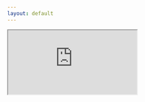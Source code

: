 ```yaml
---
layout: default
---
```



<div class="resp-div-vault">
  <iframe class="resp-iframe-vault"
          src="https://openvault.jgrizou.com/#/ui/level_6.json"
          allow="microphone">
  </iframe>
</div>
